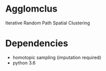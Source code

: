 # Agglomclus

Iterative Random Path Spatial Clustering

# Dependencies
* homotopic sampling (imputation required)
* python 3.6

